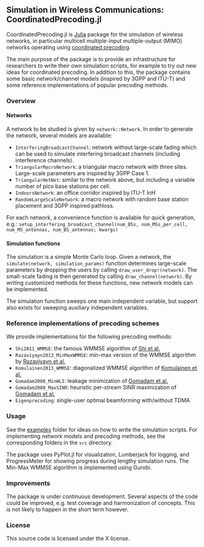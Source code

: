 ## Simulation in Wireless Communications: CoordinatedPrecoding.jl
CoordinatedPrecoding.jl is [Julia][julia] package for the simulation of
wireless networks, in particular multicell multiple-input multiple-output (MIMO)
networks operating using [coordinated precoding][PracticalTDD].

The main purpose of the package is to provide an infrastructure for researchers
to write their own simulation scripts, for example to try out new ideas for
coordinated precoding. In addition to this, the package contains some basic
network/channel models (inspired by 3GPP and ITU-T) and some reference
implementations of popular precoding methods.

### Overview

#### Networks
A network to be studied is given by `network::Network`. In order to generate
the network, several models are available:

* `InterferingBroadcastChannel`: network without large-scale fading which
  can be used to simulate interfering broadcast channels
  (including interference channels).
* `TriangularMacroNetwork`: a triangular macro network with three sites.
  Large-scale parameters are inspired by 3GPP Case 1.
* `TriangularHetNet`: similar to the network above, but including a variable
  number of pico base stations per cell.
* `IndoorsNetwork`: an office corridor inspired by ITU-T InH
* `RandomLargeScaleNetwork`: a macro network with random base station placement
  and 3GPP inspired pathloss.

For each network, a convenience function is available for quick generation, e.g.:
`setup_interfering_broadcast_channel(num_BSs, num_MSs_per_cell, num_MS_antennas, num_BS_antennas; kwargs)`

#### Simulation functions
The simulation is a simple Monte Carlo loop. Given a network, the
`simulate(network, simulation_params)` function determines large-scale
parameters by dropping the users by calling `draw_user_drop!(network)`. The
small-scale fading is then generated by calling `draw_channel(network)`. By
writing customized methods for these functions, new network models can be
implemented.

The simulation function sweeps one main independent variable, but support
also exists for sweeping auxiliary independent variables.

### Reference implementations of precoding schemes
We provide implementations for the following precoding methods:

* `Shi2011_WMMSE`: the famous WMMSE algorithm of [Shi et al.][Shi2011]
* `Razaviyayn2013_MinMaxWMMSE`: min-max version of the WMMSE algorithm by [Razaviyayn et al.][Razaviyayn2013]
* `Komulainen2013_WMMSE`: diagonalized WMMSE algorithm of [Komulainen et al.][Komulainen2013]
* `Gomadam2008_MinWLI`: leakage minimization of [Gomadam et al.][Gomadam2008]
* `Gomadam2008_MaxSINR`: heuristic per-stream SINR maximization of [Gomadam et al.][Gomadam2008]
* `Eigenprecoding`: single-user optimal beamforming with/without TDMA

### Usage
See the [examples](examples) folder for ideas on how to write the simulation
scripts. For implementing network models and precoding methods, see the
corresponding folders in the `src` directory.

The package uses PyPlot.jl for visualization, Lumberjack for logging, and
ProgressMeter for showing progress during lengthy simulation runs. The Min-Max
WMMSE algorithm is implemented using Gurobi.

### Improvements
The package is under continuous development. Several aspects of the code could
be improved, e.g. test coverage and harmonization of concepts. This is not
likely to happen in the short term however.

### License
This source code is licensed under the X license.

[julia]: http://www.julialang.org
[PracticalTDD]: http://kth.diva-portal.org/smash/get/diva2:811008/FULLTEXT01.pdf
[Shi2011]: http://ieeexplore.ieee.org/xpls/abs_all.jsp?arnumber=5756489
[Razaviyayn2013]: http://www.sciencedirect.com/science/article/pii/S0165168413000716
[Komulainen2013]: http://ieeexplore.ieee.org/stamp/stamp.jsp?arnumber=6463462
[Gomadam2008]: http://ieeexplore.ieee.org/xpls/abs_all.jsp?arnumber=5773023
